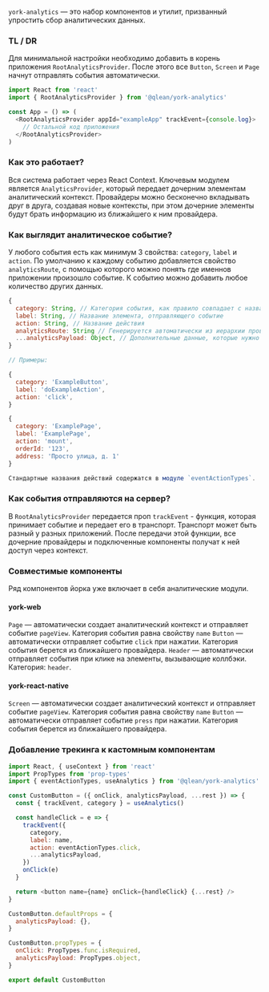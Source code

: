 `york-analytics` — это набор компонентов и утилит, призванный упростить сбор аналитических данных.

### TL / DR

Для минимальной настройки необходимо добавить в корень приложения `RootAnalyticsProvider`. После этого все `Button`, `Screen` и `Page` начнут отправлять события автоматически.

```js static
import React from 'react'
import { RootAnalyticsProvider } from '@qlean/york-analytics'

const App = () => (
  <RootAnalyticsProvider appId="exampleApp" trackEvent={console.log}>
    // Остальной код приложения
  </RootAnalyticsProvider>
)
```

### Как это работает?

Вся система работает через React Context. Ключевым модулем является `AnalyticsProvider`, который передает дочерним элементам аналитический контекст. Провайдеры можно бесконечно вкладывать друг в друга, создавая новые контексты, при этом дочерние элементы будут брать информацию из ближайшего к ним провайдера.

### Как выглядит аналитическое событие?

У любого события есть как минимум 3 свойства: `category`, `label` и `action`. По умолчанию к каждому событию добавляется свойство `analyticsRoute`, с помощью которого можно понять где именнов приложении произошло событие. К событию можно добавить любое количество других данных.

```js static
{
  category: String, // Категория события, как правило совпадает с названием экрана или страницы
  label: String, // Название элемента, отправляющего событие
  action: String, // Название действия
  analyticsRoute: String // Генерируется автоматически из иерархии провайдеров
  ...analyticsPayload: Object, // Дополнительные данные, которые нужно приложить к событию
}

// Примеры:

{
  category: 'ExampleButton',
  label: 'doExampleAction',
  action: 'click',
}

{
  category: 'ExamplePage',
  label: 'ExamplePage',
  action: 'mount',
  orderId: '123',
  address: 'Просто улица, д. 1'
}

Стандартные названия действий содержатся в модуле `eventActionTypes`.
```

### Как события отправляются на сервер?

В `RootAnalyticsProvider` передается проп `trackEvent` - функция, которая принимает событие и передает его в транспорт. Транспорт может быть разный у разных приложений. После передачи этой функции, все дочерние провайдеры и подключенные компоненты получат к ней доступ через контекст.

### Совместимые компоненты

Ряд компонентов йорка уже включает в себя аналитические модули.

#### york-web

`Page` — автоматически создает аналитический контекст и отправляет событие `pageView`. Категория события равна свойству `name`
`Button` — автоматически отправляет событие `click` при нажатии. Категория события берется из ближайшего провайдера.
`Header` — автоматически отправляет события при клике на элементы, вызывающие коллбэки. Категория: `header`.

#### york-react-native

`Screen` — автоматически создает аналитический контекст и отправляет событие `pageView`. Категория события равна свойству `name`
`Button` — автоматически отправляет событие `press` при нажатии. Категория события берется из ближайшего провайдера.

### Добавление трекинга к кастомным компонентам

```js static
import React, { useContext } from 'react'
import PropTypes from 'prop-types'
import { eventActionTypes, useAnalytics } from '@qlean/york-analytics'

const CustomButton = ({ onClick, analyticsPayload, ...rest }) => {
  const { trackEvent, category } = useAnalytics()

  const handleClick = e => {
    trackEvent({
      category,
      label: name,
      action: eventActionTypes.click,
      ...analyticsPayload,
    })
    onClick(e)
  }

  return <button name={name} onClick={handleClick} {...rest} />
}

CustomButton.defaultProps = {
  analyticsPayload: {},
}

CustomButton.propTypes = {
  onClick: PropTypes.func.isRequired,
  analyticsPayload: PropTypes.object,
}

export default CustomButton
```
